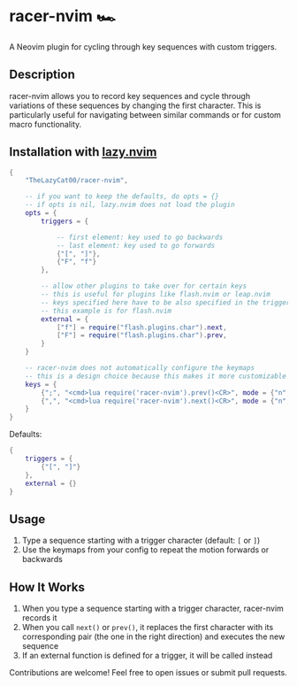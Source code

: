 # racer-nvim 🏎

A Neovim plugin for cycling through key sequences with custom triggers.

## Description

racer-nvim allows you to record key sequences and cycle through variations of these sequences by changing the first character. This is particularly useful for navigating between similar commands or for custom macro functionality.

## Installation with [lazy.nvim](https://github.com/folke/lazy.nvim)

```lua
{
    "TheLazyCat00/racer-nvim",

    -- if you want to keep the defaults, do opts = {}
    -- if opts is nil, lazy.nvim does not load the plugin
    opts = {
        triggers = {

            -- first element: key used to go backwards
            -- last element: key used to go forwards
            {"[", "]"},
            {"F", "f"}
        },

        -- allow other plugins to take over for certain keys
        -- this is useful for plugins like flash.nvim or leap.nvim
        -- keys specified here have to be also specified in the triggers section
        -- this example is for flash.nvim
        external = {
            ["f"] = require("flash.plugins.char").next,
            ["F"] = require("flash.plugins.char").prev,
        }
    }

    -- racer-nvim does not automatically configure the keymaps
    -- this is a design choice because this makes it more customizable
    keys = {
        {";", "<cmd>lua require('racer-nvim').prev()<CR>", mode = {"n", "x"}, desc = "Repeat previous"},
        {",", "<cmd>lua require('racer-nvim').next()<CR>", mode = {"n", "x"}, desc = "Repeat next"},
    }
}
```

Defaults:
```lua
{
    triggers = {
        {"[", "]"}
    },
    external = {}
}
```

## Usage

1. Type a sequence starting with a trigger character (default: `[` or `]`)
2. Use the keymaps from your config to repeat the motion forwards or backwards


## How It Works

1. When you type a sequence starting with a trigger character, racer-nvim records it
2. When you call `next()` or `prev()`, it replaces the first character with its corresponding pair (the one in the right direction)
and executes the new sequence
3. If an external function is defined for a trigger, it will be called instead



Contributions are welcome! Feel free to open issues or submit pull requests.
